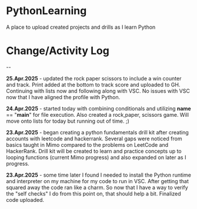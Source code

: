 # PythonLearning

A place to upload created projects and drills as I learn Python

# Change/Activity Log 

--

**25.Apr.2025** - updated the rock paper scissors to include a win counter and track.  Print added at the bottom to track score and uploaded to GH. Continuing with lists now and following along with VSC.  No issues with VSC now that I have aligned the profile with Python.  

**24.Apr.2025** - started today with combining conditionals and utilizing __name__ == "__main__" for file execution. Also created a rock,paper, scissors game. Will move onto lists for today but running out of time. ;)

**23.Apr.2025** - began creating a python fundamentals drill kit after creating accounts with leetcode and hackerrank.  Several gaps were noticed from basics taught in Mimo compared to the problems on LeetCode and HackerRank. Drill kit will be created to learn and practice concepts up to looping functions (current Mimo progress) and also expanded on later as I progress.

**23.Apr.2025** - some time later I found I needed to install the Python runtime and interpreter on my machine for my code to run in VSC. After getting that squared away the code ran like a charm.  So now that I have a way to verify the "self checks" I do from this point on, that should help a bit.  Finalized code uploaded.
